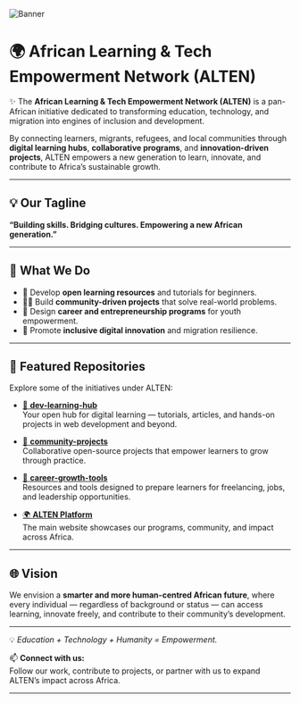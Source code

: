 <!-- Profile Banner -->
![Banner](https://github.com/ALTEN/ALTEN/blob/main/ALTEN-banner.png)

# 🌍 African Learning & Tech Empowerment Network (ALTEN)

✨ The **African Learning & Tech Empowerment Network (ALTEN)** is a pan-African initiative dedicated to transforming education, technology, and migration into engines of inclusion and development.  

By connecting learners, migrants, refugees, and local communities through **digital learning hubs**, **collaborative programs**, and **innovation-driven projects**, ALTEN empowers a new generation to learn, innovate, and contribute to Africa’s sustainable growth.

---

## 💡 Our Tagline  
**“Building skills. Bridging cultures. Empowering a new African generation.”**

---

## 🔖 What We Do  
- 📘 Develop **open learning resources** and tutorials for beginners.  
- 👩‍💻 Build **community-driven projects** that solve real-world problems.  
- 🚀 Design **career and entrepreneurship programs** for youth empowerment.  
- 🌱 Promote **inclusive digital innovation** and migration resilience.  

---

## 📌 Featured Repositories  
Explore some of the initiatives under ALTEN:

- [📘 **dev-learning-hub**](https://github.com/ALTEN/dev-learning-hub)  
  Your open hub for digital learning — tutorials, articles, and hands-on projects in web development and beyond.

- [🤝 **community-projects**](https://github.com/ALTEN/community-projects)  
  Collaborative open-source projects that empower learners to grow through practice.

- [🚀 **career-growth-tools**](https://github.com/ALTEN/career-growth-tools)  
  Resources and tools designed to prepare learners for freelancing, jobs, and leadership opportunities.

- [🌍 **ALTEN Platform**](https://github.com/ALTEN/alten-platform)  
  The main website showcases our programs, community, and impact across Africa.

---

## 🌐 Vision  
We envision a **smarter and more human-centred African future**, where every individual — regardless of background or status — can access learning, innovate freely, and contribute to their community’s development.

---

💡 *Education + Technology + Humanity = Empowerment.*

📫 **Connect with us:**  
Follow our work, contribute to projects, or partner with us to expand ALTEN’s impact across Africa.  

---
